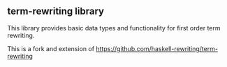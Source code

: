 ## term-rewriting library

This library provides basic data types and functionality for first order
term rewriting.


This is a fork and extension of https://github.com/haskell-rewriting/term-rewriting

